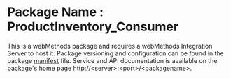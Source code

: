 # Package Name : ProductInventory_Consumer
This is a webMethods package and requires a webMethods Integration Server to host it. Package versioning and configuration can be found in the package [manifest](./ProductInventory_Consumer/manifest.v3) file. Service and API documentation is available on the package's home page http://&lt;server&gt;:&lt;port&gt;/&lt;packagename>.